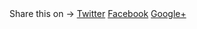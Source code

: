 <div class="share-page">
    Share this on &rarr; 
    <a href="https://twitter.com/intent/tweet?text={{ page.title }}&url={{ site.url }}{{ page.url }}&via=rrefw&related=rrefw" rel="nofollow" target="_blank" title="Share on Twitter">Twitter</a>
    <a href="https://facebook.com/sharer.php?u={{ site.url }}{{ page.url }}" rel="nofollow" target="_blank" title="Share on Facebook">Facebook</a>
    <a href="https://plus.google.com/share?url={{ site.url }}{{ page.url }}" rel="nofollow" target="_blank" title="Share on Google+">Google+</a>
</div>